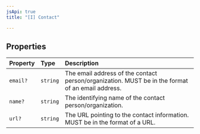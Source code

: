 ```yaml
---
jsApi: true
title: "[I] Contact"

---
```

## Properties

| Property | Type | Description |
| :------ | :------ | :------ |
| `email?` | `string` | The email address of the contact person/organization. MUST be in the format of an email address. |
| `name?` | `string` | The identifying name of the contact person/organization. |
| `url?` | `string` | The URL pointing to the contact information. MUST be in the format of a URL. |
